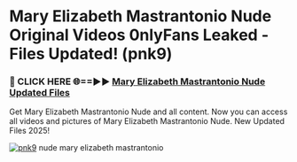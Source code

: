 # Mary Elizabeth Mastrantonio Nude Original Videos 0nlyFans Leaked - Files Updated! (pnk9)

<h3>🔴 CLICK HERE 🌐==►► <a href="https://tinyurl.com/yc6ubb5a" rel="nofollow">Mary Elizabeth Mastrantonio Nude Updated Files</a></h3>

Get Mary Elizabeth Mastrantonio Nude and all content. Now you can access all videos and pictures of Mary Elizabeth Mastrantonio Nude. New Updated Files 2025!

[![pnk9](https://i.imgur.com/7eu0CRL.gif)](https://tinyurl.com/yc6ubb5a)
nude mary elizabeth mastrantonio